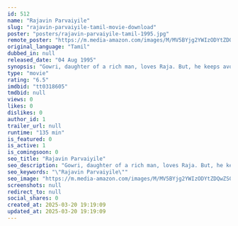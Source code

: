 ```yaml
---
id: 512
name: "Rajavin Parvaiyile"
slug: "rajavin-parvaiyile-tamil-movie-download"
poster: "posters/rajavin-parvaiyile-tamil-1995.jpg"
remote_poster: "https://m.media-amazon.com/images/M/MV5BYjg2YWIzODYtZDQwZS00YjU0LWE3OWQtOGNiMzdlMmI4ODU4XkEyXkFqcGdeQXVyOTk3NTc2MzE@._V1_SX300.jpg"
original_language: "Tamil"
dubbed_in: null
released_date: "04 Aug 1995"
synopsis: "Gowri, daughter of a rich man, loves Raja. But, he keeps avoiding her. He stopped believing in love after his dear friend met with a tragic end due to a failed affair. Will Raja ever change his mind?"
type: "movie"
rating: "6.5"
imdbid: "tt0318605"
tmdbid: null
views: 0
likes: 0
dislikes: 0
author_id: 1
trailer_url: null
runtime: "135 min"
is_featured: 0
is_active: 1
is_comingsoon: 0
seo_title: "Rajavin Parvaiyile"
seo_description: "Gowri, daughter of a rich man, loves Raja. But, he keeps avoiding her. He stopped believing in love after his dear friend met with a tragic end due to a failed affair. Will Raja ever change his mind?"
seo_keywords: "\"Rajavin Parvaiyile\""
seo_image: "https://m.media-amazon.com/images/M/MV5BYjg2YWIzODYtZDQwZS00YjU0LWE3OWQtOGNiMzdlMmI4ODU4XkEyXkFqcGdeQXVyOTk3NTc2MzE@._V1_SX300.jpg"
screenshots: null
redirect_to: null
social_shares: 0
created_at: 2025-03-20 19:19:09
updated_at: 2025-03-20 19:19:09
---
```


